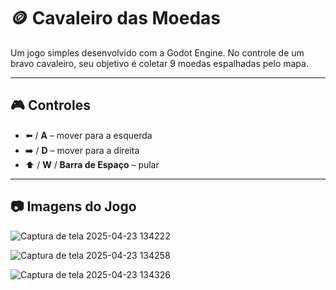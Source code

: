 # 🪙 Cavaleiro das Moedas

Um jogo simples desenvolvido com a Godot Engine. No controle de um bravo cavaleiro, seu objetivo é coletar 9 moedas espalhadas pelo mapa.

---
## 🎮 Controles

- ⬅️ / **A** – mover para a esquerda  
- ➡️ / **D** – mover para a direita  
- ⬆️ / **W** / **Barra de Espaço** – pular

---
## 📷 Imagens do Jogo

![Captura de tela 2025-04-23 134222](https://github.com/user-attachments/assets/130633f4-f827-4a66-8294-c62880d6c380)

![Captura de tela 2025-04-23 134258](https://github.com/user-attachments/assets/4ef2e549-c79c-4add-9632-df9ed69bfb5e)

![Captura de tela 2025-04-23 134326](https://github.com/user-attachments/assets/90c0217c-be27-4b86-9970-c942dbc041d5)

